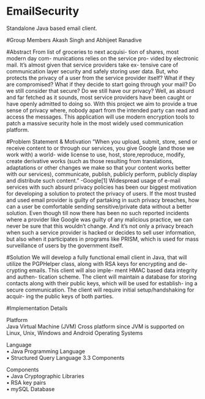 # EmailSecurity
Standalone Java based email client.

#Group Members
Akash Singh and 
Abhijeet Ranadive

#Abstract
From list of groceries to next acquisi- tion of shares, most modern day com- munications relies on the service pro- vided by electronic mail. It’s almost given that service providers take ex- tensive care of communication layer security and safely storing user data. But, who protects the privacy of a user from the service provider itself? What if they are compromised? What if they decide to start going through your mail? Do we still consider that secure? Do we still have our privacy? Well, as absurd and far fetched as it sounds, most service providers have been caught or have openly admitted to doing so.
With this project we aim to provide a true sense of privacy where, nobody apart from the intended party can read and access the messages. This application will use modern encryption tools to patch a massive security hole in the most widely used communication platform.

#Problem Statement & Motivation
”When you upload, submit, store, send or receive content to or through our services, you give Google (and those we work with) a world- wide license to use, host, store,reproduce, modify, create derivative works (such as those resulting from translations, adaptations or other changes we make so that your content works better with our services), communicate, publish, publicly perform, publicly display and distribute such content.” -Google[1]
Widespread usage of e-mail services with such absurd privacy policies has been our biggest motivation for developing a solution to protect the privacy of users. If the most trusted and used email provider is guilty of partaking in such privacy breaches, how can a user be comfortable sending sensitive/private data without a better solution. Even though till now there has been no such reported incidents where a provider like Google was guilty of any malicious practice, we can never be sure that this wouldn’t change. And it’s not only a privacy breach when such a service provider is hacked or decides to sell user information, but also when it participates in programs like PRISM, which is used for mass surveillance of users by the government itself.

#Solution
We will develop a fully functional email client in Java, that will utilize the PGPHelper class, along with RSA keys for encrypting and de- crypting emails. This client will also imple- ment HMAC based data integrity and authen- tication scheme. The client will maintain a database for storing contacts along with their public keys, which will be used for establish- ing a secure communication. The client will require initial setup/handshaking for acquir- ing the public keys of both parties.

#Implementation Details

Platform <br>
Java Virtual Machine (JVM)
Cross platform since JVM is supported on Linux, Unix, Windows and Android Operating Systems

Language <br>
• Java Programming Language<br>
• Structured Query Language 3.3 Components<br>

Components <br>
• Java Cryptographic Libraries<br> • RSA key pairs<br>
• mySQL Database
